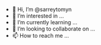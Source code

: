 - 👋 Hi, I’m @sarreytomyn
- 👀 I’m interested in ...
- 🌱 I’m currently learning ...
- 💞️ I’m looking to collaborate on ...
- 📫 How to reach me ...

<!---
sarreytomyn/sarreytomyn is a ✨ special ✨ repository because its `README.md` (this file) appears on your GitHub profile.
You can click the Preview link to take a look at your changes.
--->
